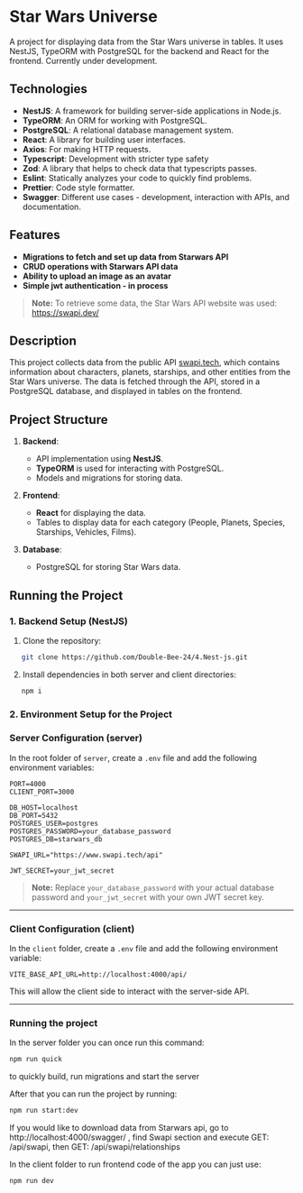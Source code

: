 # Star Wars Universe

A project for displaying data from the Star Wars universe in tables. It uses NestJS, TypeORM with PostgreSQL for the backend and React for the frontend. Currently under development.

## Technologies

- **NestJS**: A framework for building server-side applications in Node.js.
- **TypeORM**: An ORM for working with PostgreSQL.
- **PostgreSQL**: A relational database management system.
- **React**: A library for building user interfaces.
- **Axios**: For making HTTP requests.
- **Typescript**: Development with stricter type safety
- **Zod**: A library that helps to check data that typescripts passes.
- **Eslint**: Statically analyzes your code to quickly find problems.
- **Prettier**: Code style formatter.
- **Swagger**: Different use cases - development, interaction with APIs, and documentation.

## Features

- **Migrations to fetch and set up data from Starwars API**
- **CRUD operations with Starwars API data**
- **Ability to upload an image as an avatar**
- **Simple jwt authentication - in process**

> **Note:** To retrieve some data, the Star Wars API website was used: https://swapi.dev/

## Description

This project collects data from the public API [swapi.tech](https://www.swapi.tech/), which contains information about characters, planets, starships, and other entities from the Star Wars universe. The data is fetched through the API, stored in a PostgreSQL database, and displayed in tables on the frontend.

## Project Structure

1. **Backend**:

   - API implementation using **NestJS**.
   - **TypeORM** is used for interacting with PostgreSQL.
   - Models and migrations for storing data.

2. **Frontend**:
   - **React** for displaying the data.
   - Tables to display data for each category (People, Planets, Species, Starships, Vehicles, Films).
3. **Database**:
   - PostgreSQL for storing Star Wars data.

## Running the Project

### 1. Backend Setup (NestJS)

1. Clone the repository:

```bash
   git clone https://github.com/Double-Bee-24/4.Nest-js.git
```

2. Install dependencies in both server and client directories:

```bash
   npm i
```

### 2. Environment Setup for the Project

### Server Configuration (server)

In the root folder of `server`, create a `.env` file and add the following environment variables:

```
PORT=4000
CLIENT_PORT=3000

DB_HOST=localhost
DB_PORT=5432
POSTGRES_USER=postgres
POSTGRES_PASSWORD=your_database_password
POSTGRES_DB=starwars_db

SWAPI_URL="https://www.swapi.tech/api"

JWT_SECRET=your_jwt_secret
```

> **Note:** Replace `your_database_password` with your actual database password and `your_jwt_secret` with your own JWT secret key.

---

### Client Configuration (client)

In the `client` folder, create a `.env` file and add the following environment variable:

```
VITE_BASE_API_URL=http://localhost:4000/api/
```

This will allow the client side to interact with the server-side API.

---

### Running the project

In the server folder you can once run this command:

```bash
npm run quick
```

to quickly build, run migrations and start the server

After that you can run the project by running:

```bash
npm run start:dev
```

If you would like to download data from Starwars api, go to http://localhost:4000/swagger/ , find Swapi section and execute GET: /api/swapi, then GET: /api/swapi/relationships

In the client folder to run frontend code of the app you can just use:

```bash
npm run dev
```
